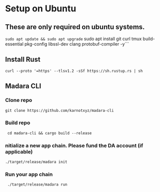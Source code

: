 # Setup on Ubuntu

## These are only required on ubuntu systems.
```sudo apt update && sudo apt upgrade```
sudo apt install git curl tmux build-essential pkg-config libssl-dev clang protobuf-compiler -y```

## Install Rust
```curl --proto '=https' --tlsv1.2 -sSf https://sh.rustup.rs | sh```

## Madara CLI
### Clone repo
```git clone https://github.com/karnotxyz/madara-cli```

### Build repo
``` cd madara-cli && cargo build --release```

### nitialize a new app chain. Please fund the DA account (if applicable)
```./target/release/madara init```

### Run your app chain
``` ./target/release/madara run```
